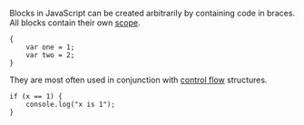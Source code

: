 Blocks in JavaScript can be created arbitrarily by containing code in braces.
All blocks contain their own [scope](#scope).

    {
        var one = 1;
        var two = 2;
    }

They are most often used in conjunction with [control flow](#control_flow) structures.

    if (x == 1) {
        console.log("x is 1");
    }
